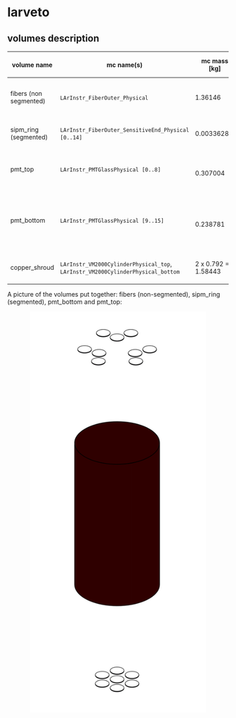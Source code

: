 # larveto

## volumes description

| volume name            | mc name(s)                                                                      | mc mass [kg]        | mc volume [cm^3] | density [g/cm^3] | volume description                                                                    | notes |
| ---------------------- | ------------------------------------------------------------------------------- | ------------------- | ---------------- | ---------------- | ------------------------------------------------------------------------------------- | ----- |
| fibers (non segmented) | `LArInstr_FiberOuter_Physical`                                                  | 1.36146             | 1296.629         | 1.05             | Cylinder (without top and bottom) around Ge array                                     |       |
| sipm_ring (segmented)  | `LArInstr_FiberOuter_SensitiveEnd_Physical [0..14]`                             | 0.00336289          | 1.4433           | 2.33             | Ring on the top of fiber shroud (where SiPMs are placed)                              |       |
| pmt_top                | `LArInstr_PMTGlassPhysical [0..8]`                                              | 0.307004            | 139.547          | 2.2              | Bases of the PMTs over the top of the fiber shroud at the end of the PMT housings     |       |
| pmt_bottom             | `LArInstr_PMTGlassPhysical [9..15]`                                             | 0.238781            | 108.537          | 2.2              | Bases of the PMTs under the bottom of the fiber shroud at the end of the PMT housings |       |
| copper_shroud          | `LArInstr_VM2000CylinderPhysical_top`, `LArInstr_VM2000CylinderPhysical_bottom` | 2 x 0.792 = 1.58443 | 1760.477         | 0.9              | Copper shroud at top and bottom of the fiber shroud                                   |       |

A picture of the volumes put together: fibers (non-segmented), sipm_ring (segmented), pmt_bottom and pmt_top:
<p align="center">
  <img src="larveto.png" width="400"/>
</p>
